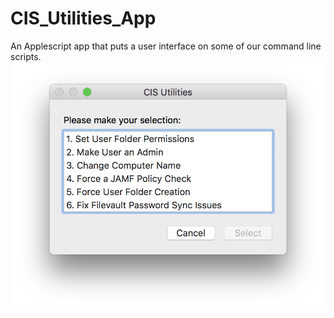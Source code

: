 # CIS_Utilities_App
An Applescript app that puts a user interface on some of our command line scripts.
![My image](AppPic.png)
